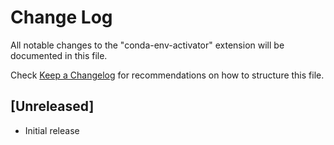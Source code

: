 # Change Log

All notable changes to the "conda-env-activator" extension will be documented in this file.

Check [Keep a Changelog](http://keepachangelog.com/) for recommendations on how to structure this file.

## [Unreleased]

- Initial release